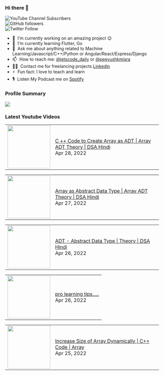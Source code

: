 ### Hi there 👋

![YouTube Channel Subscribers](https://img.shields.io/youtube/channel/subscribers/UCgmk1KXmrHXt_DO0kScyVmQ?style=social)  
![GitHub followers](https://img.shields.io/github/followers/misrapk?style=social)  
![Twitter Follow](https://img.shields.io/twitter/follow/peeyushkmisra?style=social)

- 🔭 &nbsp;I’m currently working on an amazing project :wink:
- 🌱 &nbsp;I’m currently learning Flutter, Go
- 💬 &nbsp;Ask me about anything related to Machine Learning/Javascript/C++/Python or Angular/React/Express/Django
- 📫 &nbsp;How to reach me: [@letscode_daily](https://www.instagram.com/letscode_daily/) or [@peeyushkmisra](https://www.instagram.com/peeyushkmisra/)
- 👨‍💻 &nbsp;Contact me for freelancing projects [Linkedin](https://www.linkedin.com/in/peeyushkmisra/)
- ⚡ &nbsp;Fun fact: I love to teach and learn
- 🎙 &nbsp;Listen My Podcast me on [Spotify](https://open.spotify.com/show/5HlTHA4yxnj56N1klajpQc)

### Profile Summary

![](https://github-profile-summary-cards.vercel.app/api/cards/profile-details?username=misrapk&theme=dracula)

### Latest Youtube Videos

<!-- YOUTUBE:START --><table><tr><td><a href="https://www.youtube.com/watch?v=4tHxJ0buqXQ"><img width="140px" src="https://i.ytimg.com/vi/4tHxJ0buqXQ/mqdefault.jpg"></a></td>
<td><a href="https://www.youtube.com/watch?v=4tHxJ0buqXQ">C ++ Code to Create Array as ADT | Array ADT Theory  | DSA Hindi</a><br/>Apr 28, 2022</td></tr></table>
<table><tr><td><a href="https://www.youtube.com/watch?v=bS21gpVqqU0"><img width="140px" src="https://i.ytimg.com/vi/bS21gpVqqU0/mqdefault.jpg"></a></td>
<td><a href="https://www.youtube.com/watch?v=bS21gpVqqU0">Array as Abstract Data Type  | Array ADT Theory  | DSA Hindi</a><br/>Apr 27, 2022</td></tr></table>
<table><tr><td><a href="https://www.youtube.com/watch?v=2er60ZBQl9c"><img width="140px" src="https://i.ytimg.com/vi/2er60ZBQl9c/mqdefault.jpg"></a></td>
<td><a href="https://www.youtube.com/watch?v=2er60ZBQl9c">ADT - Abstract Data Type  | Theory  | DSA Hindi</a><br/>Apr 26, 2022</td></tr></table>
<table><tr><td><a href="https://www.youtube.com/watch?v=aSKbsMsfVec"><img width="140px" src="https://i.ytimg.com/vi/aSKbsMsfVec/mqdefault.jpg"></a></td>
<td><a href="https://www.youtube.com/watch?v=aSKbsMsfVec">pro learning tips.....</a><br/>Apr 26, 2022</td></tr></table>
<table><tr><td><a href="https://www.youtube.com/watch?v=62rSaK8RMlM"><img width="140px" src="https://i.ytimg.com/vi/62rSaK8RMlM/mqdefault.jpg"></a></td>
<td><a href="https://www.youtube.com/watch?v=62rSaK8RMlM">Increase Size of Array Dynamically | C++ Code | Array</a><br/>Apr 25, 2022</td></tr></table>
<!-- YOUTUBE:END -->
